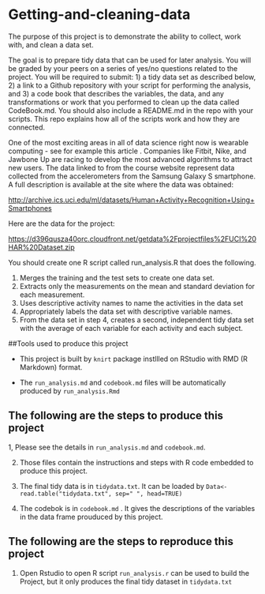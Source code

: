 # Getting-and-cleaning-data
The purpose of this project is to demonstrate the ability to collect, work with, and clean a data set.

The goal is to prepare tidy data that can be used for later analysis. You will be graded by your peers on a series of yes/no questions related to the project. You will be required to submit: 1) a tidy data set as described below, 2) a link to a Github repository with your script for performing the analysis, and 3) a code book that describes the variables, the data, and any transformations or work that you performed to clean up the data called CodeBook.md. You should also include a README.md in the repo with your scripts. This repo explains how all of the scripts work and how they are connected. 

One of the most exciting areas in all of data science right now is wearable computing - see for example this article . Companies like Fitbit, Nike, and Jawbone Up are racing to develop the most advanced algorithms to attract new users. The data linked to from the course website represent data collected from the accelerometers from the Samsung Galaxy S smartphone. A full description is available at the site where the data was obtained: 

http://archive.ics.uci.edu/ml/datasets/Human+Activity+Recognition+Using+Smartphones

Here are the data for the project:

https://d396qusza40orc.cloudfront.net/getdata%2Fprojectfiles%2FUCI%20HAR%20Dataset.zip 

You should create one R script called run_analysis.R that does the following. 

1. Merges the training and the test sets to create one data set.
2. Extracts only the measurements on the mean and standard deviation for each measurement. 
3. Uses descriptive activity names to name the activities in the data set
4. Appropriately labels the data set with descriptive variable names.
5. From the data set in step 4, creates a second, independent tidy data set with the average 
   of each variable for each activity and each subject.

##Tools used to produce this project
- This project is built by `knirt` package instllled on RStudio with RMD (R Markdown) format.

- The  `run_analysis.md` and `codebook.md` files will be  automatically  produced by `run_analysis.Rmd` 

## The following are the steps to produce this project

1, Please see the details in `run_analysis.md` and `codebook.md`.

2. Those files  contain the instructions and steps with R code embedded  to produce this project.

3. The final tidy data is in `tidydata.txt`. It can be loaded by `Data<-read.table("tidydata.txt", sep=" ", head=TRUE)`

4. The codebok is in `codebook.md` . It gives the descriptions of the variables in the data frame prouduced by this project.

## The following are the steps to reproduce this project

1. Open Rstudio to open R script `run_analysis.r` can be used  to build the Project, but it only produces the final tidy dataset in `tidydata.txt`

 
